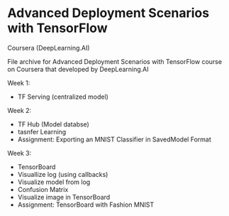 # Advanced Deployment Scenarios with TensorFlow

Coursera (DeepLearning.AI)

File archive for Advanced Deployment Scenarios with TensorFlow course on Coursera that developed by DeepLearning.AI

Week 1:
- TF Serving (centralized model)

Week 2:
- TF Hub (Model databse)
- tasnfer Learning
- Assignment: Exporting an MNIST Classifier in SavedModel Format

Week 3:
- TensorBoard
- Visuallize log (using callbacks)
- Visualize model from log
- Confusion Matrix
- Visualize image in TensorBoard
- Assignment: TensorBoard with Fashion MNIST
